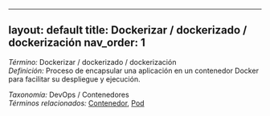 
---
layout: default
title: Dockerizar / dockerizado / dockerización
nav_order: 1
---

*Término:* Dockerizar / dockerizado / dockerización  
*Definición:* Proceso de encapsular una aplicación en un contenedor Docker para facilitar su despliegue y ejecución.

*Taxonomía:* DevOps / Contenedores  
*Términos relacionados:* [Contenedor](https://maleniski.github.io/diccionario-angl-tec-mx/docs/alfabeticamente/C/contenedor/), [Pod](https://maleniski.github.io/diccionario-angl-tec-mx/docs/alfabeticamente/P/pod/)
